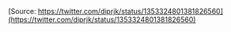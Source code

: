[Source: https://twitter.com/diprjk/status/1353324801381826560](https://twitter.com/diprjk/status/1353324801381826560)